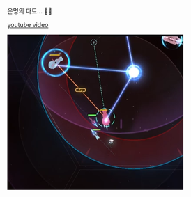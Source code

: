 운명의 다트... :dart::star2:    

[youtube video](https://youtu.be/GkIXZApo_Xg)  

![](../assets/20211009_BS_Destiny_Dart.png)  
